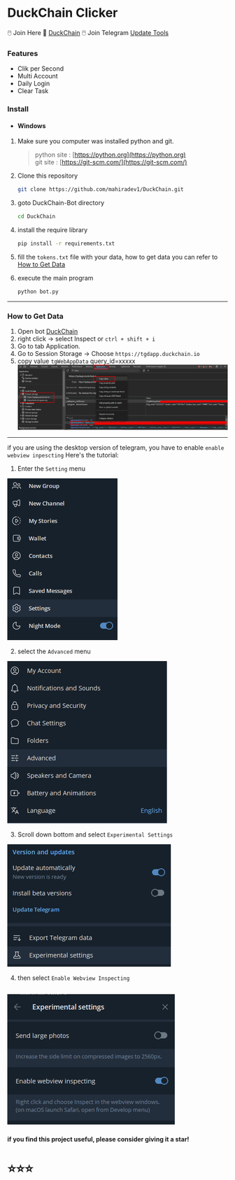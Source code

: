 # DuckChain Clicker
🖱️ Join Here 🦆 [DuckChain](https://t.me/DuckChain_bot/quack?startapp=GYs5RJKu)
🖱️ Join Telegram [Update Tools](t.me/airdropdigitalcuan)

### Features
- Clik per Second 
- Multi Account
- Daily Login 
- Clear Task

### Install
- #### Windows

1. Make sure you computer was installed python and git.
   
   > python site : [https://python.org](https://python.org)   
   > git site : [https://git-scm.com/](https://git-scm.com/)

2. Clone this repository
   ```bash
   git clone https://github.com/mahiradev1/DuckChain.git
   ```

3. goto DuckChain-Bot directory
   ```bash
   cd DuckChain
   ```

4. install the require library
   ```bash
   pip install -r requirements.txt
   ```

5. fill the `tokens.txt` file with your data, how to get data you can refer to [How to Get Data](#how-to-get-data)

6. execute the main program 
   ```bash
   python bot.py
   ```
---
### How to Get Data
1. Open bot [DuckChain](https://t.me/DuckChain_bot/quack?startapp=LCsh43WH)
2. right click -> select Inspect or ```ctrl + shift + i```
3. Go to tab Application.
4. Go to Session Storage -> Choose ```https://tgdapp.duckchain.io```
5. copy value ```tgWebAppData``` query_id=xxxxx
![alt text](Images/image.png)

---
if you are using the desktop version of telegram, you have to enable ```enable webview inpescting``` Here's the tutorial:
1. Enter the ```Setting``` menu
   
![alt text](Images/image-2.png)

2. select the ```Advanced``` menu
   
![alt text](Images/image-3.png)

3. Scroll down bottom and select ```Experimental Settings```
   
![alt text](Images/image-4.png)

4. then select ```Enable Webview Inspecting```
   
![alt text](Images/image-5.png)
---

#### if you find this project useful, please consider giving it a star!

# ⭐⭐⭐
